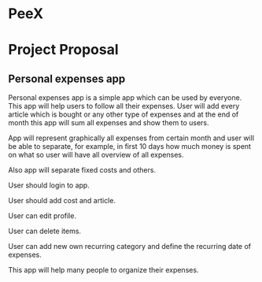 # PeeX
# Project Proposal
## Personal expenses app

Personal expenses app is a simple app which can be used by everyone. This app will help users to follow all their expenses. User will add every article which is bought or any other type of expenses and at the end of month this app will sum all expenses and show them to users.

App will represent graphically all expenses from certain month and user will be able to separate, for example, in first 10 days how much money is spent on what so user will have all overview of all expenses.

Also app will separate fixed costs and others.

User should login to app.

User should add cost and article.

User can edit profile.

User can delete items.

User can add new own recurring category and define the recurring date of expenses.

This app will help many people to organize their expenses.





